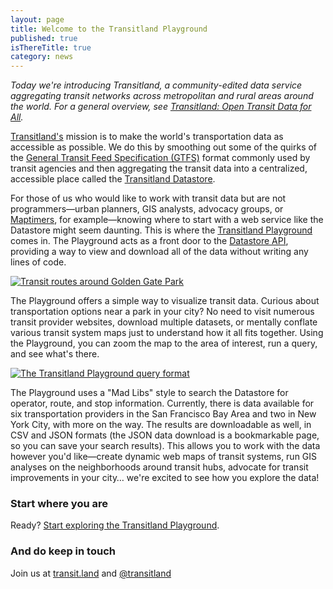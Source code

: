 ```yaml
---
layout: page
title: Welcome to the Transitland Playground
published: true
isThereTitle: true
category: news
---
```


*Today we're introducing Transitland, a community-edited data service aggregating transit networks across metropolitan and rural areas around the world. For a general overview, see [Transitland: Open Transit Data for All](/blog/transitland-open-transit-data-for-all/).*

[Transitland's](http://transit.land) mission is to make the world's transportation data as accessible as possible. We do this by smoothing out some of the quirks of the [General Transit Feed Specification (GTFS)](https://developers.google.com/transit/gtfs) format commonly used by transit agencies and then aggregating the transit data into a centralized, accessible place called the [Transitland Datastore](https://transit.land/how-it-works/#/1).

For those of us who would like to work with transit data but are not programmers&mdash;urban planners, GIS analysts, advocacy groups, or [Maptimers](http://maptime.io/), for example&mdash;knowing where to start with a web service like the Datastore might seem daunting. This is where the [Transitland Playground](https://transit.land/playground/) comes in. The Playground acts as a front door to the [Datastore API](https://github.com/transitland/transitland-datastore#api-endpoints), providing a way to view and download all of the data without writing any lines of code.

<!-- more -->

[![Transit routes around Golden Gate Park](https://s3.amazonaws.com/assets-staging.mapzen.com/images/welcome-to-the-transitland-playground/Playground_routes.png)](https://transit.land/playground)

The Playground offers a simple way to visualize transit data. Curious about transportation options near a park in your city? No need to visit numerous transit provider websites, download multiple datasets, or mentally conflate various transit system maps just to understand how it all fits together. Using the Playground, you can zoom the map to the area of interest, run a query, and see what's there.

[![The Transitland Playground query format](https://s3.amazonaws.com/assets-staging.mapzen.com/images/welcome-to-the-transitland-playground/Playground_query.png)](https://transit.land/playground)

The Playground uses a "Mad Libs" style to search the Datastore for operator, route, and stop information. Currently, there is data available for six transportation providers in the San Francisco Bay Area and two in New York City, with more on the way. The results are downloadable as well, in CSV and JSON formats (the JSON data download is a bookmarkable page, so you can save your search results). This allows you to work with the data however you'd like&mdash;create dynamic web maps of transit systems, run GIS analyses on the neighborhoods around transit hubs, advocate for transit improvements in your city&hellip; we're excited to see how you explore the data!

### Start where you are

Ready? [Start exploring the Transitland Playground](https://transit.land/playground).

### And do keep in touch

Join us at [transit.land](https://transit.land) and [@transitland](https://twitter.com/transitland)
